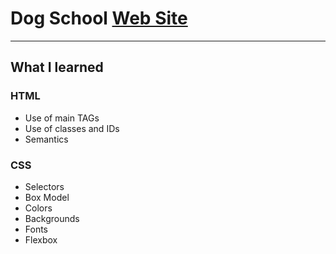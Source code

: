 # Dog School [Web Site](https://barbarapapa.github.io/Dog_School_Project-DCI-orientation-course/)
---
## What I learned

### HTML                            
- Use of main TAGs
- Use of classes and IDs
- Semantics

### CSS
- Selectors
- Box Model
- Colors
- Backgrounds
- Fonts
- Flexbox

